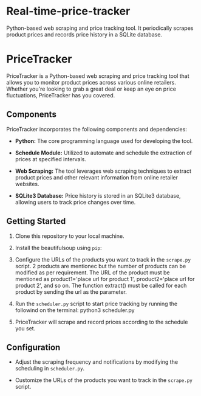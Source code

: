 # Real-time-price-tracker
Python-based web scraping and price tracking tool. It periodically scrapes product prices and records price history in a SQLite database.

# PriceTracker

PriceTracker is a Python-based web scraping and price tracking tool that allows you to monitor product prices across various online retailers. Whether you're looking to grab a great deal or keep an eye on price fluctuations, PriceTracker has you covered.

## Components

PriceTracker incorporates the following components and dependencies:

- **Python:** The core programming language used for developing the tool.

- **Schedule Module:** Utilized to automate and schedule the extraction of prices at specified intervals.

- **Web Scraping:** The tool leverages web scraping techniques to extract product prices and other relevant information from online retailer websites.

- **SQLite3 Database:** Price history is stored in an SQLite3 database, allowing users to track price changes over time.


## Getting Started

1. Clone this repository to your local machine.

2. Install the beautifulsoup using `pip`:

3. Configure the URLs of the products you want to track in the `scrape.py` script. 2 products are mentionec but the number of products can be modified as per requirement. The URL of the product must be mentioned as product1='place url for product 1', product2='place url for product 2', and so on. The function extract() must be called for each product by sending the url as the parameter.

4. Run the `scheduler.py` script to start price tracking by running the followind on the terminal:
  python3 scheduler.py

5. PriceTracker will scrape and record prices according to the schedule you set. 

## Configuration

- Adjust the scraping frequency and notifications by modifying the scheduling in `scheduler.py`.

- Customize the URLs of the products you want to track in the `scrape.py` script.
